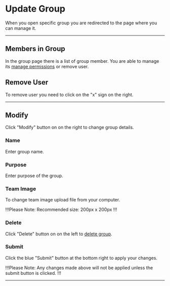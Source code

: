 # Update Group

When you open specific group you are redirected to the page where you can manage it.

---

## Members in Group 

In the group page there is a list of group member. You are able to manage its <a href="/organization/groups-overview/permissions/">manage permissions</a> or remove user.

## Remove User

To remove user you need to click on the "x" sign on the right.

---

## Modify

Click "Modify" button on on the right to change group details.

### Name

Enter group name.

### Purpose

Enter purpose of the group.

### Team Image

To change team image upload file from your computer.

!!!Please Note:
Recommended size: 200px x 200px
!!!

### Delete

Click "Delete" button on on the left to <a href="/organization/groups-overview/delete-group/">delete group</a>.

### Submit

Click the blue "Submit" button at the bottom right to apply your changes.

!!!Please Note:
Any changes made above will not be applied unless the submit button is clicked.
!!!

---